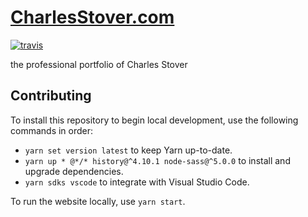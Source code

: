 # [CharlesStover.com](https://charlesstover.com/)

[![travis](https://img.shields.io/travis/com/CharlesStover/charlesstover.com.svg)](https://travis-ci.com/CharlesStover/charlesstover.com)

the professional portfolio of Charles Stover

## Contributing

To install this repository to begin local development, use the following
commands in order:

- `yarn set version latest` to keep Yarn up-to-date.
- `yarn up * @*/* history@^4.10.1 node-sass@^5.0.0` to install and upgrade
  dependencies.
- `yarn sdks vscode` to integrate with Visual Studio Code.

To run the website locally, use `yarn start`.
